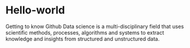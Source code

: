 # Hello-world
Getting to know Github
Data science is a multi-disciplinary field that uses scientific methods, processes, algorithms and systems to extract knowledge and insights from structured and unstructured data.
